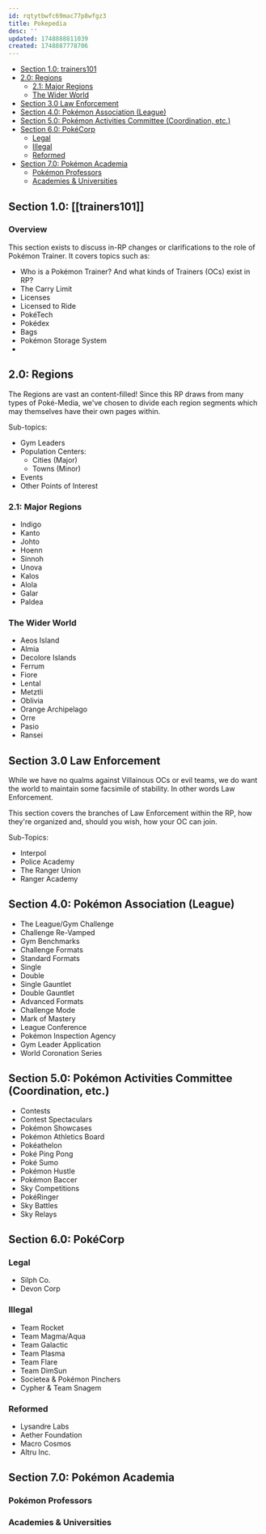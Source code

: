 ```yaml
---
id: rqtytbwfc69mac77p8wfgz3
title: Pokepedia
desc: ''
updated: 1748888811039
created: 1748887778706
---
```


- [Section 1.0: trainers101](trainers101.md)
- [2.0: Regions](#20-regions)
  - [2.1: Major Regions](#21-major-regions)
  - [The Wider World](#the-wider-world)
- [Section 3.0 Law Enforcement](#section-30-law-enforcement)
- [Section 4.0: Pokémon Association (League)](#section-40-pokémon-association-league)
- [Section 5.0: Pokémon Activities Committee (Coordination, etc.)](#section-50-pokémon-activities-committee-coordination-etc)
- [Section 6.0: PokéCorp](#section-60-pokécorp)
  - [Legal](#legal)
  - [Illegal](#illegal)
  - [Reformed](#reformed)
- [Section 7.0: Pokémon Academia](#section-70-pokémon-academia)
  - [Pokémon Professors](#pokémon-professors)
  - [Academies \& Universities](#academies--universities)

## Section 1.0: [[trainers101]]

### Overview

This section exists to discuss in-RP changes or clarifications to the role of Pokémon Trainer. It covers topics such as:

- Who is a Pokémon Trainer? And what kinds of Trainers (OCs) exist in RP?
- The Carry Limit
- Licenses
- Licensed to Ride
- PokéTech
- Pokédex
- Bags
- Pokémon Storage System
-

## 2.0: Regions

The Regions are vast an content-filled! Since this RP draws from many types of Poké-Media, we've chosen to divide each region segments which may themselves have their own pages within.

Sub-topics:

- Gym Leaders
- Population Centers:
  - Cities (Major)
  - Towns (Minor)
- Events
- Other Points of Interest

### 2.1: Major Regions

- Indigo
- Kanto
- Johto
- Hoenn
- Sinnoh
- Unova
- Kalos
- Alola
- Galar
- Paldea

### The Wider World

- Aeos Island
- Almia
- Decolore Islands
- Ferrum
- Fiore
- Lental
- Metztli
- Oblivia
- Orange Archipelago
- Orre
- Pasio
- Ransei

## Section 3.0 Law Enforcement

While we have no qualms against Villainous OCs or evil teams, we do want the world to maintain some facsimile of stability. In other words Law Enforcement.

This section covers the branches of Law Enforcement within the RP, how they're organized and, should you wish, how your OC can join.

Sub-Topics:

- Interpol
- Police Academy
- The Ranger Union
- Ranger Academy

## Section 4.0: Pokémon Association (League)

- The League/Gym Challenge
- Challenge Re-Vamped
- Gym Benchmarks
- Challenge Formats
- Standard Formats
- Single
- Double
- Single Gauntlet
- Double Gauntlet
- Advanced Formats
- Challenge Mode
- Mark of Mastery
- League Conference
- Pokémon Inspection Agency
- Gym Leader Application
- World Coronation Series

## Section 5.0: Pokémon Activities Committee (Coordination, etc.)

- Contests
- Contest Spectaculars
- Pokémon Showcases
- Pokémon Athletics Board
- Pokéathelon
- Poké Ping Pong
- Poké Sumo
- Pokémon Hustle
- Pokémon Baccer
- Sky Competitions
- PokéRinger
- Sky Battles
- Sky Relays

## Section 6.0: PokéCorp

### Legal

- Silph Co.
- Devon Corp

### Illegal

- Team Rocket
- Team Magma/Aqua
- Team Galactic
- Team Plasma
- Team Flare
- Team DimSun
- Societea & Pokémon Pinchers
- Cypher & Team Snagem

### Reformed

- Lysandre Labs
- Aether Foundation
- Macro Cosmos
- Altru Inc.

## Section 7.0: Pokémon Academia

### Pokémon Professors

### Academies & Universities
